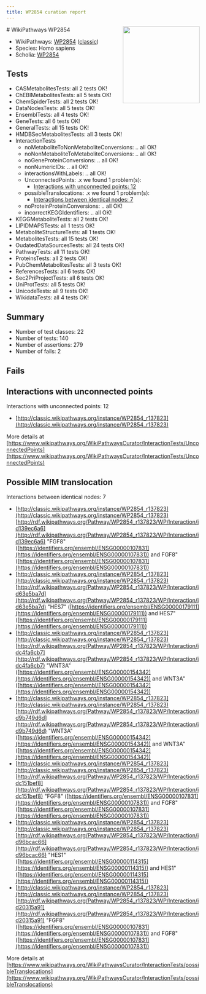 ```yaml
---
title: WP2854 curation report
---
```


<img style="float: right; width: 200px" src="https://upload.wikimedia.org/wikipedia/commons/thumb/8/83/Wplogo_with_text_500.png/640px-Wplogo_with_text_500.png" />
# WikiPathways WP2854

* WikiPathways: [WP2854](https://wikipathways.org/pathways/WP2854) ([classic](https://classic.wikipathways.org/instance/WP2854))
* Species: Homo sapiens
* Scholia: [WP2854](https://scholia.toolforge.org/wikipathways/WP2854)
## Tests
* CASMetabolitesTests: all 2 tests OK!
* ChEBIMetabolitesTests: all 5 tests OK!
* ChemSpiderTests: all 2 tests OK!
* DataNodesTests: all 5 tests OK!
* EnsemblTests: all 4 tests OK!
* GeneTests: all 6 tests OK!
* GeneralTests: all 15 tests OK!
* HMDBSecMetabolitesTests: all 3 tests OK!
* InteractionTests
    * noMetaboliteToNonMetaboliteConversions: .. all OK!
    * noNonMetaboliteToMetaboliteConversions: .. all OK!
    * noGeneProteinConversions: .. all OK!
    * nonNumericIDs: .. all OK!
    * interactionsWithLabels: .. all OK!
    * UnconnectedPoints: .x we found 1 problem(s):
        * [Interactions with unconnected points: 12](#7f1d4079)
    * possibleTranslocations: .x we found 1 problem(s):
        * [Interactions between identical nodes: 7](#1c11820c)
    * noProteinProteinConversions: .. all OK!
    * incorrectKEGGIdentifiers: .. all OK!
* KEGGMetaboliteTests: all 2 tests OK!
* LIPIDMAPSTests: all 1 tests OK!
* MetaboliteStructureTests: all 1 tests OK!
* MetabolitesTests: all 15 tests OK!
* OudatedDataSourcesTests: all 24 tests OK!
* PathwayTests: all 11 tests OK!
* ProteinsTests: all 2 tests OK!
* PubChemMetabolitesTests: all 3 tests OK!
* ReferencesTests: all 6 tests OK!
* Sec2PriProjectTests: all 6 tests OK!
* UniProtTests: all 5 tests OK!
* UnicodeTests: all 9 tests OK!
* WikidataTests: all 4 tests OK!


## Summary

* Number of test classes: 22
* Number of tests: 140
* Number of assertions: 279
* Number of fails: 2

## Fails

<a name="7f1d4079" />

## Interactions with unconnected points

Interactions with unconnected points: 12

* [http://classic.wikipathways.org/instance/WP2854_r137823](http://classic.wikipathways.org/instance/WP2854_r137823)


More details at [https://www.wikipathways.org/WikiPathwaysCurator/InteractionTests/UnconnectedPoints](https://www.wikipathways.org/WikiPathwaysCurator/InteractionTests/UnconnectedPoints)

<a name="1c11820c" />

## Possible MIM translocation

Interactions between identical nodes: 7

* [http://classic.wikipathways.org/instance/WP2854_r137823](http://classic.wikipathways.org/instance/WP2854_r137823) [http://rdf.wikipathways.org/Pathway/WP2854_r137823/WP/Interaction/id139ec6a6](http://rdf.wikipathways.org/Pathway/WP2854_r137823/WP/Interaction/id139ec6a6) "FGF8" ([https://identifiers.org/ensembl/ENSG00000107831](https://identifiers.org/ensembl/ENSG00000107831)) and 
FGF8" ([https://identifiers.org/ensembl/ENSG00000107831](https://identifiers.org/ensembl/ENSG00000107831))
* [http://classic.wikipathways.org/instance/WP2854_r137823](http://classic.wikipathways.org/instance/WP2854_r137823) [http://rdf.wikipathways.org/Pathway/WP2854_r137823/WP/Interaction/id63e5ba7d](http://rdf.wikipathways.org/Pathway/WP2854_r137823/WP/Interaction/id63e5ba7d) "HES7" ([https://identifiers.org/ensembl/ENSG00000179111](https://identifiers.org/ensembl/ENSG00000179111)) and 
HES7" ([https://identifiers.org/ensembl/ENSG00000179111](https://identifiers.org/ensembl/ENSG00000179111))
* [http://classic.wikipathways.org/instance/WP2854_r137823](http://classic.wikipathways.org/instance/WP2854_r137823) [http://rdf.wikipathways.org/Pathway/WP2854_r137823/WP/Interaction/idc4fa6cb7](http://rdf.wikipathways.org/Pathway/WP2854_r137823/WP/Interaction/idc4fa6cb7) "WNT3A" ([https://identifiers.org/ensembl/ENSG00000154342](https://identifiers.org/ensembl/ENSG00000154342)) and 
WNT3A" ([https://identifiers.org/ensembl/ENSG00000154342](https://identifiers.org/ensembl/ENSG00000154342))
* [http://classic.wikipathways.org/instance/WP2854_r137823](http://classic.wikipathways.org/instance/WP2854_r137823) [http://rdf.wikipathways.org/Pathway/WP2854_r137823/WP/Interaction/id9b749d6d](http://rdf.wikipathways.org/Pathway/WP2854_r137823/WP/Interaction/id9b749d6d) "WNT3A" ([https://identifiers.org/ensembl/ENSG00000154342](https://identifiers.org/ensembl/ENSG00000154342)) and 
WNT3A" ([https://identifiers.org/ensembl/ENSG00000154342](https://identifiers.org/ensembl/ENSG00000154342))
* [http://classic.wikipathways.org/instance/WP2854_r137823](http://classic.wikipathways.org/instance/WP2854_r137823) [http://rdf.wikipathways.org/Pathway/WP2854_r137823/WP/Interaction/idc151bef8](http://rdf.wikipathways.org/Pathway/WP2854_r137823/WP/Interaction/idc151bef8) "FGF8" ([https://identifiers.org/ensembl/ENSG00000107831](https://identifiers.org/ensembl/ENSG00000107831)) and 
FGF8" ([https://identifiers.org/ensembl/ENSG00000107831](https://identifiers.org/ensembl/ENSG00000107831))
* [http://classic.wikipathways.org/instance/WP2854_r137823](http://classic.wikipathways.org/instance/WP2854_r137823) [http://rdf.wikipathways.org/Pathway/WP2854_r137823/WP/Interaction/id96bcac66](http://rdf.wikipathways.org/Pathway/WP2854_r137823/WP/Interaction/id96bcac66) "HES1" ([https://identifiers.org/ensembl/ENSG00000114315](https://identifiers.org/ensembl/ENSG00000114315)) and 
HES1" ([https://identifiers.org/ensembl/ENSG00000114315](https://identifiers.org/ensembl/ENSG00000114315))
* [http://classic.wikipathways.org/instance/WP2854_r137823](http://classic.wikipathways.org/instance/WP2854_r137823) [http://rdf.wikipathways.org/Pathway/WP2854_r137823/WP/Interaction/id20315a91](http://rdf.wikipathways.org/Pathway/WP2854_r137823/WP/Interaction/id20315a91) "FGF8" ([https://identifiers.org/ensembl/ENSG00000107831](https://identifiers.org/ensembl/ENSG00000107831)) and 
FGF8" ([https://identifiers.org/ensembl/ENSG00000107831](https://identifiers.org/ensembl/ENSG00000107831))


More details at [https://www.wikipathways.org/WikiPathwaysCurator/InteractionTests/possibleTranslocations](https://www.wikipathways.org/WikiPathwaysCurator/InteractionTests/possibleTranslocations)

